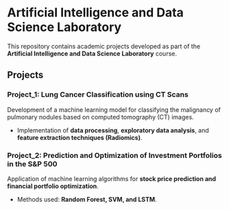 # Artificial Intelligence and Data Science Laboratory  

This repository contains academic projects developed as part of the **Artificial Intelligence and Data Science Laboratory** course.  

## Projects  

### Project_1: Lung Cancer Classification using CT Scans  
Development of a machine learning model for classifying the malignancy of pulmonary nodules based on computed tomography (CT) images.  
- Implementation of **data processing**, **exploratory data analysis**, and **feature extraction techniques (Radiomics)**.  

###  Project_2: Prediction and Optimization of Investment Portfolios in the S&P 500  
Application of machine learning algorithms for **stock price prediction and financial portfolio optimization**.  
- Methods used: **Random Forest, SVM, and LSTM**.  
